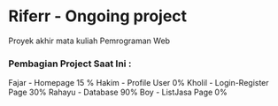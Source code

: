 # Riferr - Ongoing project
Proyek akhir mata kuliah Pemrograman Web

### Pembagian Project Saat Ini :
Fajar - Homepage 15 %
Hakim - Profile User 0%
Kholil - Login-Register Page 30%
Rahayu - Database 90%
Boy - ListJasa Page 0% 
